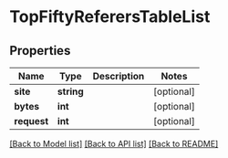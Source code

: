 # TopFiftyReferersTableList

## Properties
Name | Type | Description | Notes
------------ | ------------- | ------------- | -------------
**site** | **string** |  | [optional] 
**bytes** | **int** |  | [optional] 
**request** | **int** |  | [optional] 

[[Back to Model list]](../README.md#documentation-for-models) [[Back to API list]](../README.md#documentation-for-api-endpoints) [[Back to README]](../README.md)

